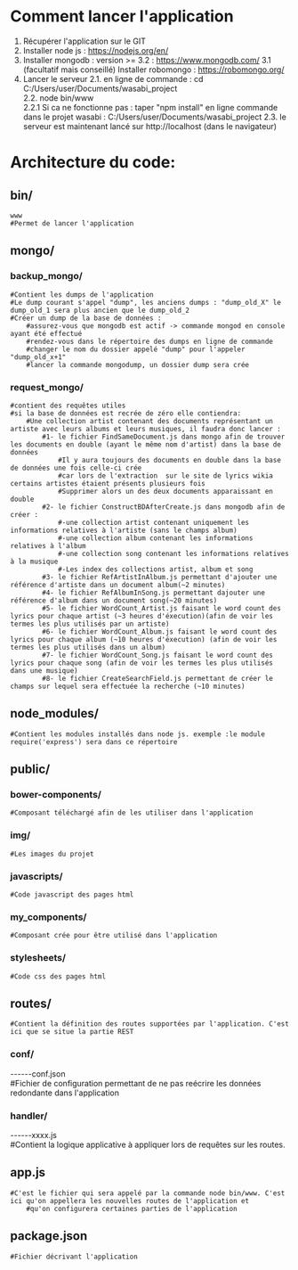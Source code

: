 
Comment lancer l'application
=======
1. Récupérer l'application sur le GIT
2. Installer node js : https://nodejs.org/en/
3. Installer mongodb : version >= 3.2 : https://www.mongodb.com/
	3.1 (facultatif mais conseillé) Installer robomongo : https://robomongo.org/
2. Lancer le serveur
	2.1. en ligne de commande : cd C:/Users/user/Documents/wasabi_project  
	2.2. node bin/www  
		2.2.1 Si ca ne fonctionne pas : taper "npm install" en ligne commande dans le projet wasabi : C:/Users/user/Documents/wasabi_project 
	2.3. le serveur est maintenant lancé sur http://localhost (dans le navigateur)  


Architecture du code:
=======
bin/
-----------
	www  
	#Permet de lancer l'application  

mongo/
-----------
### backup_mongo/  
	#Contient les dumps de l'application  
	#Le dump courant s'appel "dump", les anciens dumps : "dump_old_X" le dump_old_1 sera plus ancien que le dump_old_2  
	#Créer un dump de la base de données :   
		#assurez-vous que mongodb est actif -> commande mongod en console ayant été effectué  
		#rendez-vous dans le répertoire des dumps en ligne de commande   
		#changer le nom du dossier appelé "dump" pour l'appeler "dump_old_x+1"  
		#lancer la commande mongodump, un dossier dump sera crée  
### request_mongo/  
	#contient des requêtes utiles  
	#si la base de données est recrée de zéro elle contiendra:  
		#Une collection artist contenant des documents représentant un artiste avec leurs albums et leurs musiques, il faudra donc lancer :  
			#1- le fichier FindSameDocument.js dans mongo afin de trouver les documents en double (ayant le même nom d'artist) dans la base de données  
				#Il y aura toujours des documents en double dans la base de données une fois celle-ci crée  
				#car lors de l'extraction  sur le site de lyrics wikia certains artistes étaient présents plusieurs fois  
				#Supprimer alors un des deux documents apparaissant en double  
			#2- le fichier ConstructBDAfterCreate.js dans mongodb afin de créer :   
				#-une collection artist contenant uniquement les informations relatives à l'artiste (sans le champs album)  
				#-une collection album contenant les informations relatives à l'album  
				#-une collection song contenant les informations relatives à la musique  
				#-Les index des collections artist, album et song  
            #3- le fichier RefArtistInAlbum.js permettant d'ajouter une référence d'artiste dans un document album(~2 minutes)  
			#4- le fichier RefAlbumInSong.js permettant dajouter une référence d'album dans un document song(~20 minutes) 
			#5- le fichier WordCount_Artist.js faisant le word count des lyrics pour chaque artist (~3 heures d'éxecution)(afin de voir les termes les plus utilisés par un artiste)  
			#6- le fichier WordCount_Album.js faisant le word count des lyrics pour chaque album (~10 heures d'éxecution) (afin de voir les termes les plus utilisés dans un album)  
			#7- le fichier WordCount_Song.js faisant le word count des lyrics pour chaque song (afin de voir les termes les plus utilisés dans une musique)   
			#8- le fichier CreateSearchField.js permettant de créer le champs sur lequel sera effectuée la recherche (~10 minutes)  

node_modules/
-----------
	#Contient les modules installés dans node js. exemple :le module require('express') sera dans ce répertoire  



public/
-----------
### bower-components/  
	#Composant téléchargé afin de les utiliser dans l'application  
### img/  
	#Les images du projet  
### javascripts/ 
	#Code javascript des pages html  
### my_components/  
	#Composant crée pour être utilisé dans l'application  
### stylesheets/  
	#Code css des pages html  



routes/
-----------
	#Contient la définition des routes supportées par l'application. C'est ici que se situe la partie REST  
### conf/  
------conf.json  
	#Fichier de configuration permettant  de ne pas reécrire les données redondante dans l'application  
### handler/  
------xxxx.js  
	#Contient la logique applicative à appliquer lors de requêtes sur les routes.   



app.js
-----------
	#C'est le fichier qui sera appelé par la commande node bin/www. C'est ici qu'on appellera les nouvelles routes de l'application et   
        #qu'on configurera certaines parties de l'application  



package.json
-----------
	#Fichier décrivant l'application  



